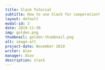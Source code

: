 ```yaml
---
title: Slack Tutorial
subtitle: How to use Slack for cooperation?
layout: default
modal-id: 3
date: 2019-11-30
img: golden.png
thumbnail: golden-thumbnail.png
alt: image-alt
project-date: November 2019
writer: Alex
manager: Alex
description: slack
---
```

